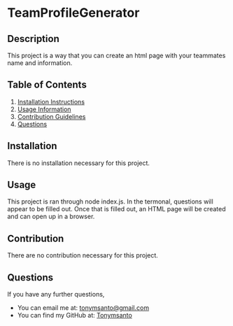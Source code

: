 # TeamProfileGenerator

## Description
This project is a way that you can create an html page with your teammates name and information. 



## Table of Contents
  1. [Installation Instructions](#installation)
  2. [Usage Information](#usage)
  3. [Contribution Guidelines](#contribution)
  4. [Questions](#questions)

  ## Installation
  There is no installation necessary for this project.
  
  ## Usage
  This project is ran through node index.js. In the termonal, questions will appear to be filled out. Once that is filled out, an HTML page will be created and can open up in a browser.
  
  ## Contribution
  There are no contribution necessary for this project.

  ## Questions
  If you have any further questions, 
   - You can email me at: tonymsanto@gmail.com
   - You can find my GitHub at: [Tonymsanto](https://github.com/Tonymsanto)
